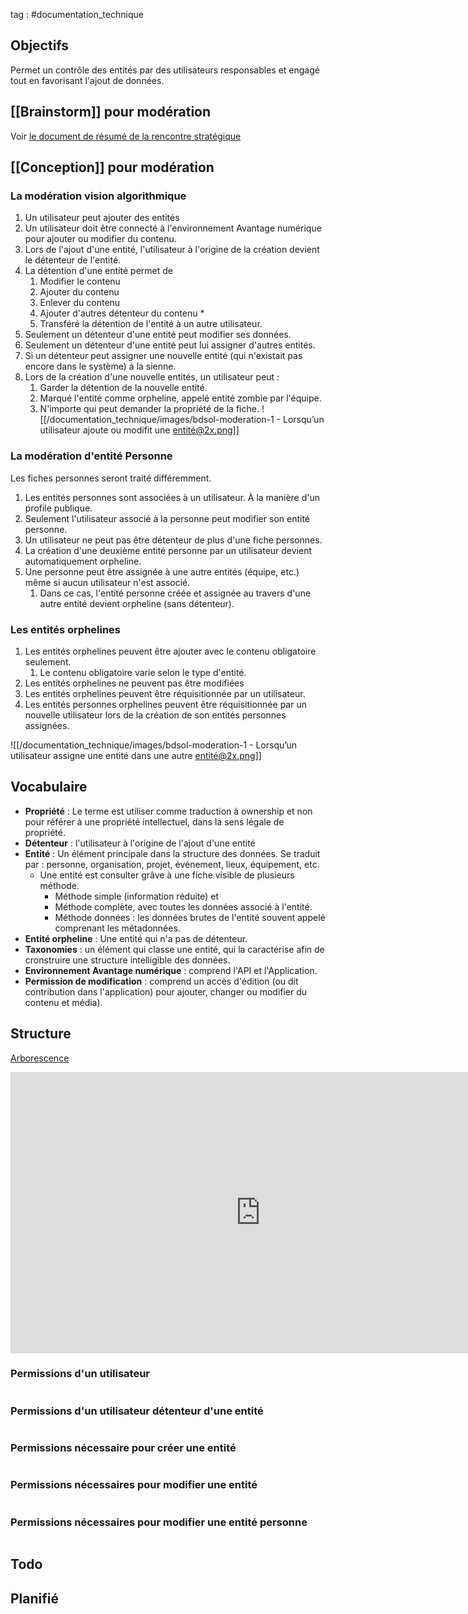 tag : #documentation_technique 

## Objectifs
Permet un contrôle des entités par des utilisateurs responsables et engagé tout en favorisant l'ajout de données.

## [[Brainstorm]] pour modération
Voir [le document de résumé de la rencontre stratégique ](https://docs.google.com/document/d/1h7X1RDSLDFznKng82zCB0y5zhOoJHq-L0ugmJkLKSJw/edit)


## [[Conception]] pour modération

### La modération vision algorithmique
1. Un utilisateur peut ajouter des entités
2. Un utilisateur doit être connecté à l'environnement Avantage numérique pour ajouter ou modifier du contenu.
3. Lors de l'ajout d'une entité, l'utilisateur à l'origine de la création devient le détenteur de l'entité.
4. La détention d'une entité permet de
	1. Modifier le contenu
	2. Ajouter du contenu
	3. Enlever du contenu
	4. Ajouter d'autres détenteur du contenu *
	5. Transféré la détention de l'entité à un autre utilisateur.
5. Seulement un détenteur d'une entité peut modifier ses données.
6. Seulement un détenteur d'une entité peut lui assigner d'autres entités. 
7. Si un détenteur peut assigner une nouvelle entité (qui n'existait pas encore dans le système) à la sienne. 
6. Lors de la création d'une nouvelle entités, un utilisateur peut :
	1. Garder la détention de la nouvelle entité.
	2. Marqué l'entité comme orpheline, appelé entité zombie par l'équipe.
	4. N'importe qui peut demander la propriété de la fiche.
![[/documentation_technique/images/bdsol-moderation-1 - Lorsqu’un utilisateur ajoute ou modifit une entité@2x.png]]

### La modération d'entité Personne
Les fiches personnes seront traité différemment.
1. Les entités personnes sont associées à un utilisateur. À la manière d'un profile publique.
2. Seulement l'utilisateur associé à la personne peut modifier son entité personne.
3. Un utilisateur ne peut pas être détenteur de plus d'une fiche personnes.
4. La création d'une deuxième entité personne par un utilisateur devient automatiquement orpheline.
6. Une personne peut être assignée à une autre entités (équipe, etc.) même si aucun utilisateur n'est associé.
	1. Dans ce cas, l'entité personne créée et assignée au travers d'une autre entité devient orpheline (sans détenteur).
### Les entités orphelines
1. Les entités orphelines peuvent être ajouter avec le contenu obligatoire seulement.
	1. Le contenu obligatoire varie selon le type d'entité.
2. Les entités orphelines ne peuvent pas être modifiées
3. Les entités orphelines peuvent être réquisitionnée par un utilisateur.
4. Les entités personnes orphelines peuvent être réquisitionnée par un nouvelle utilisateur lors de la création de son entités personnes assignées.

![[/documentation_technique/images/bdsol-moderation-1 - Lorsqu’un utilisateur assigne une entité dans une autre entité@2x.png]]

## Vocabulaire
- **Propriété** : Le terme est utiliser comme traduction à ownership et non pour référer à une propriété intellectuel, dans la sens légale de propriété.
- **Détenteur** : l'utilisateur à l'origine de l'ajout d'une entité
- **Entité** : Un élément principale dans la structure des données. Se traduit par : personne, organisation, projet, événement, lieux, équipement, etc. 
	- Une entité est consulter grâve à une fiche visible de plusieurs méthode. 
		- Méthode simple (information réduite) et 
		- Méthode complète, avec toutes les données associé à l'entité. 
		- Méthode données : les données brutes de l'entité souvent appelé comprenant les métadonnées.
- **Entité orpheline** : Une entité qui n'a pas de détenteur.
- **Taxonomies** : un élément qui classe une entité, qui la caractérise afin de cronstruire une structure intelligible des données.
- **Environnement Avantage numérique** : comprend l'API et l'Application.
- **Permission de modification** : comprend un accès d'édition (ou dit contribution dans l'application) pour ajouter, changer ou modifier du contenu et média).

## Structure

[Arborescence](https://whimsical.com/embed/BzHtzL47N2qzbB6YRf686o)
<iframe style="border:none" width="800" height="450" src="https://whimsical.com/embed/BzHtzL47N2qzbB6YRf686o"></iframe>

### Permissions d'un utilisateur
```javascript

```

### Permissions d'un utilisateur détenteur d'une entité
```javascript

```

### Permissions nécessaire pour créer une entité
```javascript

```

### Permissions nécessaires pour modifier une entité
```javascript

```

### Permissions nécessaires pour modifier une entité personne
```javascript

```


## Todo


## Planifié
